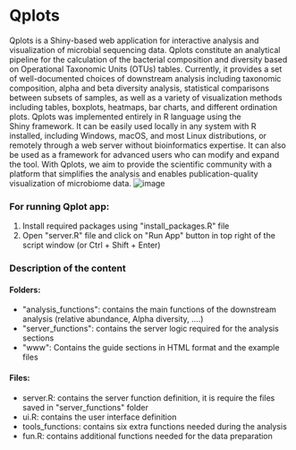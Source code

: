 # Qplots
Qplots is a Shiny-based web application for interactive analysis and visualization of microbial sequencing data. Qplots constitute an analytical pipeline for the calculation of the bacterial composition and diversity based on Operational Taxonomic Units (OTUs) tables. Currently, it provides a set of well-documented choices of downstream analysis including taxonomic composition, alpha and beta diversity analysis, statistical comparisons between subsets of samples, as well as a variety of visualization methods including tables, boxplots, heatmaps, bar charts, and different ordination plots. Qplots was implemented entirely in R language using the Shiny framework. It can be easily used locally in any system with R installed, including Windows, macOS, and most Linux distributions, or remotely through a web server without bioinformatics expertise. It can also be used as a framework for advanced users who can modify and expand the tool. With Qplots, we aim to provide the scientific community with a platform that simplifies the analysis and enables publication-quality visualization of microbiome data.
![image](https://user-images.githubusercontent.com/19431517/169152457-f858b15d-1c8d-4354-bfbe-9c81d599da06.png)


<h3>For running Qplot app: </h3>
<ol type="1">
  <li> Install required packages using "install_packages.R" file</li>
  <li> Open "server.R" file and click on "Run App" button in top right of the script window (or Ctrl + Shift + Enter)</li>
</ol>

<h3>Description of the content</h3>

<h4>Folders:</h4>
<ul>
  <li> "analysis_functions": contains the main functions of the downstream analysis (relative abundance, Alpha diversity, ....)</li>
  <li> "server_functions": contains the server logic required for the analysis sections</li>
  <li> "www": Contains the guide sections in HTML format and the example files</li>
</ul>

<h4>Files:</h4>
<ul>
  <li> server.R: contains the server function definition, it is require the files saved in "server_functions" folder </li>
  <li> ui.R: contains the user interface definition</li>
  <li> tools_functions: contains six extra functions needed during the analysis</li>
  <li> fun.R: contains additional functions needed for the data preparation </li>
</ul>

